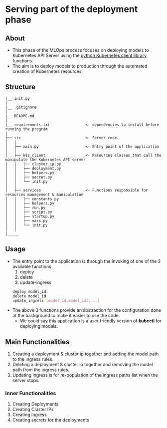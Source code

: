 # Serving part of the deployment phase

## About

- This phase of the MLOps process focuses on deploying models to Kubernetes API Server using the [python Kubernetes client library](https://github.com/kubernetes-client/python) functions.
- The aim is to deploy models to production through the automated creation of Kubernetes resources.

## Structure
```
|__ init.py
|
|__ .gitignore
|
|__ README.md
|
|__ requirements.txt                <- dependencies to install before running the program
|
├── src                             <- Server code.
│   │
│   ├── main.py                     <- Entry point of the application
│   │
│   ├── k8s_client                  <- Resources classes that call the manipulate the Kubernetes API server
│   │   ├── cluster_ip.py      
│   │   ├── deployment.py 
│   │   ├── helpers.py 
│   │   ├── secret.py 
│   │   └── init.py        
│   │
│   ├── services                    <- Functions responsible for resources management & manipulation
│   │   ├── constants.py    
│   │   ├── helpers.py
│   │   ├── run.py 
│   │   ├── script.py    
│   │   ├── startup.py    
│   │   ├── vars.py  
│   │   └── init.py        
│   │
|_____

```
## Usage
- The entry point to the application is through the invoking of one of the 3 available functions 
    1. deploy 
    2. delete
    3. update-ingress
    ```bash
    deploy model_id
    delete model_id
    update_ingress [model_id,model_id2,...]
    ```
- The above 3 functions provide an abstraction for the configuration done at the background to make it easier to use the code. 
    - We could say this application is a user friendly version of **kubectl** for deploying models.


## Main Functionalities
1. Creating a deployment & cluster ip together and adding the model path to the ingress rules.
2. Deleting a deployment & cluster ip together and removing the model path from the ingress rules.
3. Updating ingress is for re-population of the ingress paths list when the server stops.


### Inner Functionalities
1. Creating Deployments
2. Creating Cluster IPs
3. Creating Ingress
4. Creating secrets for the deployments

